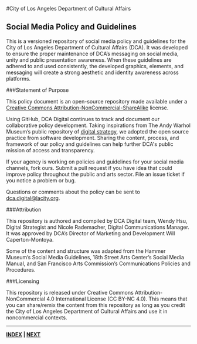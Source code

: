 #City of Los Angeles Department of Cultural Affairs
## Social Media Policy and Guidelines

This is a versioned repository of social media policy and guidelines for the City of Los Angeles Department of Cultural Affairs (DCA). It was developed to ensure the proper maintenance of DCA’s messaging on social media, unity and public presentation awareness. When these guidelines are adhered to and used consistently, the developed graphics, elements, and messaging will create a strong aesthetic and identity awareness across platforms.

###Statement of Purpose

This policy document is an open-source repository made available under a [Creative Commons Attribution-NonCommercial-ShareAlike](https://creativecommons.org/licenses/by-nc-sa/4.0/) license. 

Using GitHub, DCA Digital continues to track and document our collaborative policy development. Taking inspirations from The Andy Warhol Museum’s public repository of [digital strategy](https://github.com/thewarholmuseum/digital-strategy/), we adopted the open source practice from software development. Sharing the content, process, and framework of our policy and guidelines can help further DCA's public mission of access and transparency. 

If your agency is working on policies and guidelines for your social media channels, fork ours. Submit a pull request if you have idea that could improve policy throughout the public and arts sector. File an issue ticket if you notice a problem or bug. 

Questions or comments about the policy can be sent to dca.digital@lacity.org.

###Attribution

This repository is authored and compiled by DCA Digital team, Wendy Hsu, Digital Strategist and Nicole Rademacher, Digital Communications Manager. It was approved by DCA’s Director of Marketing and Development Will Caperton-Montoya.

Some of the content and structure was adapted from the Hammer Museum’s Social Media Guidelines, 18th Street Arts Center’s Social Media Manual, and San Francisco Arts Commission’s Communications Policies and Procedures. 

###Licensing

This repository is released under Creative Commons Attribution-NonCommercial 4.0 International License (CC BY-NC 4.0). This means that you can share/remix the content from this repository as long as you credit the City of Los Angeles Department of Cultural Affairs and use it in noncommercial contexts.

---

**[INDEX](index.md) | [NEXT](01_Usage_Policy.md)**
